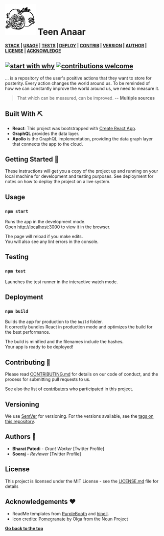 # ![Teen Anaar Icon](client/src/assets/images/icon100x100.png "Teen Anaar icon") Teen Anaar
[d]: #![Teen-Anaar-Icon]-Teen-Anaar 'Where it all started'

**[STACK][s] | [USAGE][u] | [TESTS][t] | [DEPLOY][dep] | [CONTRIB][c] | [VERSION][v] | [AUTHOR][a] | [LICENSE][l] | [ACKNOWLEDGE][ack]**


## [![start with why](https://img.shields.io/badge/start%20with-why%3F-brightgreen.svg?style=flat)](http://www.ted.com/talks/simon_sinek_how_great_leaders_inspire_action) [![contributions welcome](https://img.shields.io/badge/contributions-welcome-brightgreen.svg?style=flat)](https://github.com/dwyl/esta/issues)


... is a repository of the user's positive actions that they want to store for posterity. Every action changes the world around us. To be reminded of how we can constantly improve the world around us, we need to measure it.

> That which can be measured, can be improved. -- **Multiple sources**

## Built With ⛏️

[s]: #built-with-⛏️ 'S/w stack'

* **React**: This project was bootstrapped with [Create React App](https://github.com/facebook/create-react-app).
* **GraphQL** provides the data layer.
* **Apollo** is the GraphQL implementation, providing the data graph layer that connects the app to the cloud.

## Getting Started 🚀

These instructions will get you a copy of the project up and running on your local machine for development and testing purposes. See deployment for notes on how to deploy the project on a live system.

## Usage
[u]: #usage 'Running the local build'

### `npm start`

Runs the app in the development mode.<br />
Open [http://localhost:3000](http://localhost:3000) to view it in the browser.

The page will reload if you make edits.<br />
You will also see any lint errors in the console.

## Testing
[t]: #testing 'Running the tests'

### `npm test`

Launches the test runner in the interactive watch mode.<br />

## Deployment
[dep]: #deployment 'Deploy the app for production'

### `npm build`

Builds the app for production to the `build` folder.<br />
It correctly bundles React in production mode and optimizes the build for the best performance.

The build is minified and the filenames include the hashes.<br />
Your app is ready to be deployed!

## Contributing 🎅
[c]: #Contributing-🎅 'Guidelines for contribution'

Please read [CONTRIBUTING.md](https://gist.github.com/PurpleBooth/b24679402957c63ec426) for details on our code of conduct, and the process for submitting pull requests to us.

See also the list of [contributors](https://github.com/your/project/contributors) who participated in this project.

## Versioning
[v]: #versioning 'Maintaining the different versions'

We use [SemVer](http://semver.org/) for versioning. For the versions available, see the [tags on this repository](https://github.com/your/project/tags).

## Authors 🦹

[a]: #Authors-🦹 'All the authors'

* **Bharat Patodi** - *Grunt Worker* [Twitter Profile]
* **Sooraj** - *Reviewer* [Twitter Profile]

## License

[l]: #license 'License type'

This project is licensed under the MIT License - see the [LICENSE.md](LICENSE.md) file for details

## Acknowledgements ❤️

[ack]: #acknowledgements-❤️ 'Inspirations, and code gifts'

* ReadMe templates from [PurpleBooth](https://gist.github.com/PurpleBooth/109311bb0361f32d87a2) and [hinell](https://github.com/hinell/project-boilerplate/edit/master/README.md).
* Icon credits: [Pomegranate](https://thenounproject.com/term/pomegranate/2318106/) by Olga from the Noun Project

**[ Go back to the top][d]**

